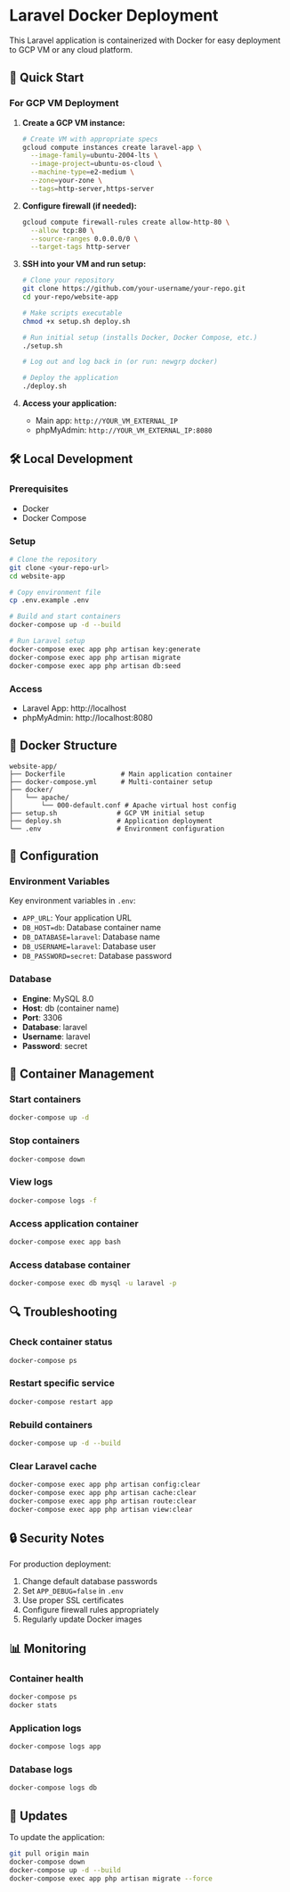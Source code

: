 # Laravel Docker Deployment

This Laravel application is containerized with Docker for easy deployment to GCP VM or any cloud platform.

## 🚀 Quick Start

### For GCP VM Deployment

1. **Create a GCP VM instance:**
   ```bash
   # Create VM with appropriate specs
   gcloud compute instances create laravel-app \
     --image-family=ubuntu-2004-lts \
     --image-project=ubuntu-os-cloud \
     --machine-type=e2-medium \
     --zone=your-zone \
     --tags=http-server,https-server
   ```

2. **Configure firewall (if needed):**
   ```bash
   gcloud compute firewall-rules create allow-http-80 \
     --allow tcp:80 \
     --source-ranges 0.0.0.0/0 \
     --target-tags http-server
   ```

3. **SSH into your VM and run setup:**
   ```bash
   # Clone your repository
   git clone https://github.com/your-username/your-repo.git
   cd your-repo/website-app
   
   # Make scripts executable
   chmod +x setup.sh deploy.sh
   
   # Run initial setup (installs Docker, Docker Compose, etc.)
   ./setup.sh
   
   # Log out and log back in (or run: newgrp docker)
   
   # Deploy the application
   ./deploy.sh
   ```

4. **Access your application:**
   - Main app: `http://YOUR_VM_EXTERNAL_IP`
   - phpMyAdmin: `http://YOUR_VM_EXTERNAL_IP:8080`

## 🛠️ Local Development

### Prerequisites
- Docker
- Docker Compose

### Setup
```bash
# Clone the repository
git clone <your-repo-url>
cd website-app

# Copy environment file
cp .env.example .env

# Build and start containers
docker-compose up -d --build

# Run Laravel setup
docker-compose exec app php artisan key:generate
docker-compose exec app php artisan migrate
docker-compose exec app php artisan db:seed
```

### Access
- Laravel App: http://localhost
- phpMyAdmin: http://localhost:8080

## 📂 Docker Structure

```
website-app/
├── Dockerfile              # Main application container
├── docker-compose.yml      # Multi-container setup
├── docker/
│   └── apache/
│       └── 000-default.conf # Apache virtual host config
├── setup.sh               # GCP VM initial setup
├── deploy.sh              # Application deployment
└── .env                   # Environment configuration
```

## 🔧 Configuration

### Environment Variables
Key environment variables in `.env`:
- `APP_URL`: Your application URL
- `DB_HOST=db`: Database container name
- `DB_DATABASE=laravel`: Database name
- `DB_USERNAME=laravel`: Database user
- `DB_PASSWORD=secret`: Database password

### Database
- **Engine**: MySQL 8.0
- **Host**: db (container name)
- **Port**: 3306
- **Database**: laravel
- **Username**: laravel
- **Password**: secret

## 🚦 Container Management

### Start containers
```bash
docker-compose up -d
```

### Stop containers
```bash
docker-compose down
```

### View logs
```bash
docker-compose logs -f
```

### Access application container
```bash
docker-compose exec app bash
```

### Access database container
```bash
docker-compose exec db mysql -u laravel -p
```

## 🔍 Troubleshooting

### Check container status
```bash
docker-compose ps
```

### Restart specific service
```bash
docker-compose restart app
```

### Rebuild containers
```bash
docker-compose up -d --build
```

### Clear Laravel cache
```bash
docker-compose exec app php artisan config:clear
docker-compose exec app php artisan cache:clear
docker-compose exec app php artisan route:clear
docker-compose exec app php artisan view:clear
```

## 🔒 Security Notes

For production deployment:
1. Change default database passwords
2. Set `APP_DEBUG=false` in `.env`
3. Use proper SSL certificates
4. Configure firewall rules appropriately
5. Regularly update Docker images

## 📊 Monitoring

### Container health
```bash
docker-compose ps
docker stats
```

### Application logs
```bash
docker-compose logs app
```

### Database logs
```bash
docker-compose logs db
```

## 🔄 Updates

To update the application:
```bash
git pull origin main
docker-compose down
docker-compose up -d --build
docker-compose exec app php artisan migrate --force
```
